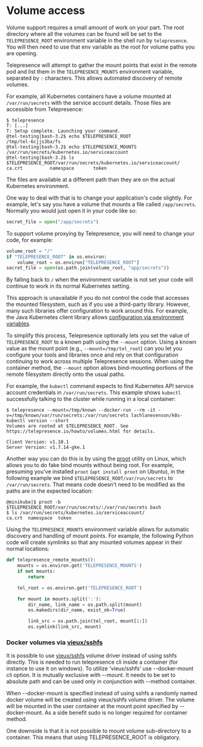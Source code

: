 # Volume access

Volume support requires a small amount of work on your part.
The root directory where all the volumes can be found will be set to the `TELEPRESENCE_ROOT` environment variable in the shell run by `telepresence`.
You will then need to use that env variable as the root for volume paths you are opening.

Telepresence will attempt to gather the mount points that exist in the remote pod and list them in the `TELEPRESENCE_MOUNTS` environment variable, separated by `:` characters.
This allows automated discovery of remote volumes.

For example, all Kubernetes containers have a volume mounted at `/var/run/secrets` with the service account details.
Those files are accessible from Telepresence:

```console
$ telepresence
T: [...]
T: Setup complete. Launching your command.
@tel-testing|bash-3.2$ echo $TELEPRESENCE_ROOT
/tmp/tel-6cjjs3ba/fs
@tel-testing|bash-3.2$ echo $TELEPRESENCE_MOUNTS
/var/run/secrets/kubernetes.io/serviceaccount
@tel-testing|bash-3.2$ ls $TELEPRESENCE_ROOT/var/run/secrets/kubernetes.io/serviceaccount/
ca.crt          namespace       token
```

The files are available at a different path than they are on the actual Kubernetes environment.

One way to deal with that is to change your application's code slightly.
For example, let's say you have a volume that mounts a file called `/app/secrets`.
Normally you would just open it in your code like so:


```python
secret_file = open("/app/secrets")
```

To support volume proxying by Telepresence, you will need to change your code, for example:

```python
volume_root = "/"
if "TELEPRESENCE_ROOT" in os.environ:
    volume_root = os.environ["TELEPRESENCE_ROOT"]
secret_file = open(os.path.join(volume_root, "app/secrets"))
```

By falling back to `/` when the environment variable is not set your code will continue to work in its normal Kubernetes setting.

This approach is unavailable if you do not control the code that accesses the mounted filesystem, such as if you use a third-party library.
However, many such libraries offer configuration to work around this.
For example, the Java Kubernetes client library allows [configuration via environment variables](https://github.com/fabric8io/kubernetes-client#configuring-the-client).

To simplify this process, Telepresence optionally lets you set the value of `TELEPRESENCE_ROOT` to a known path using the `--mount` option.
Using a known value as the mount point (e.g., `--mount=/tmp/tel_root`) can you let you configure your tools and libraries once and rely on that configuration continuing to work across multiple Telepresence sessions.
When using the container method, the `--mount` option allows bind-mounting portions of the remote filesystem directly onto the usual paths.

For example, the `kubectl` command expects to find Kubernetes API service account credentials in `/var/run/secrets`.
This example shows `kubectl` successfully talking to the cluster while running in a local container:

```shell
$ telepresence --mount=/tmp/known --docker-run --rm -it -v=/tmp/known/var/run/secrets:/var/run/secrets lachlanevenson/k8s-kubectl version --short
Volumes are rooted at $TELEPRESENCE_ROOT. See https://telepresence.io/howto/volumes.html for details.

Client Version: v1.10.1
Server Version: v1.7.14-gke.1
```

Another way you can do this is by using the [proot](http://proot-me.github.io/) utility on Linux, which allows you to do fake bind mounts without being root.
For example, presuming you've installed `proot` (`apt install proot` on Ubuntu), in the following example we bind `$TELEPRESENCE_ROOT/var/run/secrets` to `/var/run/secrets`.
That means code doesn't need to be modified as the paths are in the expected location:

```console
@minikube|$ proot -b $TELEPRESENCE_ROOT/var/run/secrets/:/var/run/secrets bash
$ ls /var/run/secrets/kubernetes.io/serviceaccount/
ca.crt  namespace  token
```

Using the `TELEPRESENCE_MOUNTS` environment variable allows for automatic discovery and handling of mount points.
For example, the following Python code will create symlinks so that any mounted volumes appear in their normal locations:

```python
def telepresence_remote_mounts():
    mounts = os.environ.get('TELEPRESENCE_MOUNTS')
    if not mounts:
        return

    tel_root = os.environ.get('TELEPRESENCE_ROOT')

    for mount in mounts.split(':'):
        dir_name, link_name = os.path.split(mount)
        os.makedirs(dir_name, exist_ok=True)

        link_src = os.path.join(tel_root, mount[1:])
        os.symlink(link_src, mount)
```

### Docker volumes via [vieux/sshfs](https://github.com/vieux/docker-volume-sshfs)
It is possible to use [vieux/sshfs](https://github.com/vieux/docker-volume-sshfs) volume driver instead of using sshfs directly. This is needed to run telepresence cli inside a container (for instance to use it on windows). To utilize 'vieux/sshfs' use --docker-mount cli option. It is mutually exclusive with --mount. It needs to be set to absolute path and can be used only in conjunction with --method container.

When --docker-mount is specified instead of using sshfs a randomly named docker volume will be created using vieux/sshfs volume driver. The volume will be mounted in the user container at the mount point specified by --docker-mount. As a side benefit sudo is no longer required for container method.

One downside is that it is not possible to mount volume sub-directory to a container. This means that using TELEPRESENCE_ROOT is obligatory.